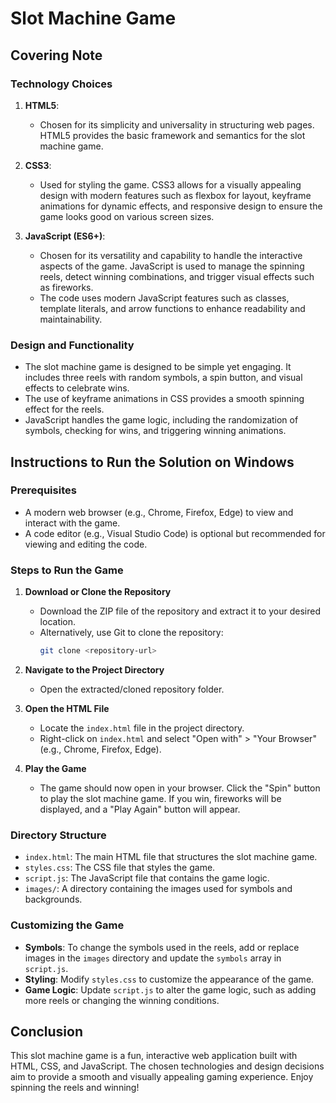 # Slot Machine Game

## Covering Note

### Technology Choices

1. **HTML5**: 
   - Chosen for its simplicity and universality in structuring web pages. HTML5 provides the basic framework and semantics for the slot machine game.

2. **CSS3**:
   - Used for styling the game. CSS3 allows for a visually appealing design with modern features such as flexbox for layout, keyframe animations for dynamic effects, and responsive design to ensure the game looks good on various screen sizes.

3. **JavaScript (ES6+)**:
   - Chosen for its versatility and capability to handle the interactive aspects of the game. JavaScript is used to manage the spinning reels, detect winning combinations, and trigger visual effects such as fireworks.
   - The code uses modern JavaScript features such as classes, template literals, and arrow functions to enhance readability and maintainability.

### Design and Functionality
- The slot machine game is designed to be simple yet engaging. It includes three reels with random symbols, a spin button, and visual effects to celebrate wins.
- The use of keyframe animations in CSS provides a smooth spinning effect for the reels.
- JavaScript handles the game logic, including the randomization of symbols, checking for wins, and triggering winning animations.

## Instructions to Run the Solution on Windows

### Prerequisites
- A modern web browser (e.g., Chrome, Firefox, Edge) to view and interact with the game.
- A code editor (e.g., Visual Studio Code) is optional but recommended for viewing and editing the code.

### Steps to Run the Game

1. **Download or Clone the Repository**
   - Download the ZIP file of the repository and extract it to your desired location.
   - Alternatively, use Git to clone the repository:
     ```bash
     git clone <repository-url>
     ```

2. **Navigate to the Project Directory**
   - Open the extracted/cloned repository folder.

3. **Open the HTML File**
   - Locate the `index.html` file in the project directory.
   - Right-click on `index.html` and select "Open with" > "Your Browser" (e.g., Chrome, Firefox, Edge).

4. **Play the Game**
   - The game should now open in your browser. Click the "Spin" button to play the slot machine game. If you win, fireworks will be displayed, and a "Play Again" button will appear.

### Directory Structure
- `index.html`: The main HTML file that structures the slot machine game.
- `styles.css`: The CSS file that styles the game.
- `script.js`: The JavaScript file that contains the game logic.
- `images/`: A directory containing the images used for symbols and backgrounds.

### Customizing the Game
- **Symbols**: To change the symbols used in the reels, add or replace images in the `images` directory and update the `symbols` array in `script.js`.
- **Styling**: Modify `styles.css` to customize the appearance of the game.
- **Game Logic**: Update `script.js` to alter the game logic, such as adding more reels or changing the winning conditions.

## Conclusion

This slot machine game is a fun, interactive web application built with HTML, CSS, and JavaScript. The chosen technologies and design decisions aim to provide a smooth and visually appealing gaming experience. Enjoy spinning the reels and winning!
